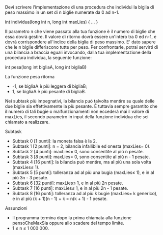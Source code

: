 Devi scrivere l'implementazione di una procedura che individui la biglia di peso massimo in un set di n biglie numerate da 0 ad n-1. 

int individua(long int n, long int maxLies) {
...
}

Il parametro n che viene passato alla tua funzione è il numero di biglie che essa dovrà gestire. Il valore di ritorno dovrà essere un'intero tra 0 ed n-1, e dovrà corrispondere all'indice della biglia di peso massimo.
E' dato sapere che le n biglie differiscono tutte per peso. Per confrontarle, potrai servirti di una bilancia a braccia eguali invocando, dalla tua implementazione della procedura individua, la seguente funzione:

int pesa(long int bigliaA, long int bigliaB)

La funzione pesa ritorna
* -1, se bigliaA è più leggera di bigliaB;
* 1, se bigliaA è più pesante di bigliaB.

Nei subtask più impegnativi, la bilancia può talvolta mentire su quale delle due biglie sia effettivamente la più pesante.
È tuttavia sempre garantito che il numero di tali bugie o malfunzionamenti non eccederà mai il valore di maxLies, il secondo parametro in input della funzione individua che sei chiamato a realizzare.

Subtask
* Subtask 0 [1 punti]: la moneta falsa è la 2.
* Subtask 1 [2 punti]: n = 2, bilancia infallibile ed onesta (maxLies= 0).
* Subtask 2 [4 punti]: maxLies= 0, sono consentite al più n pesate.
* Subtask 3 [8 punti]: maxLies= 0, sono consentite al più n - 1 pesate.
* Subtask 4 [16 punti]: la bilancia può mentire, ma al più una sola volta (maxLies≤ 1).
* Subtask 5 [5 punti]: tolleranza ad al più una bugia (maxLies≤ 1), e in al più 3n - 3 pesate.
* Subtask 6 [32 punti]: maxLies≤ 1, e in al più 2n pesate.
* Subtask 7 [16 punti]: maxLies≤ 1, e in al più 2n - 1 pesate.
* Subtask 8 [16 punti]: tolleranza ad al più k bugie (maxLies= k generico), e in al più (k + 1)(n - 1) + k = n(k + 1) - 1 pesate.

Assunzioni
* Il programma termina dopo la prima chiamata alla funzione pensoCheMaxSia oppure allo scadere
del tempo limite.
* 1 ≤ n ≤ 1 000 000.